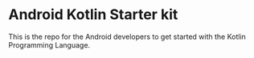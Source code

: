 # Android Kotlin Starter kit

This is the repo for the Android developers to get started with the Kotlin Programming Language.
